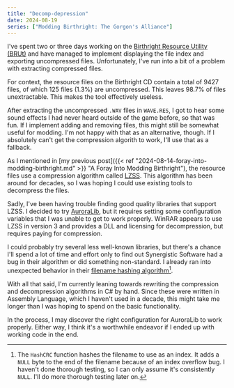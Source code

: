 ```yaml
---
title: "Decomp-depression"
date: 2024-08-19
series: ["Modding Birthright: The Gorgon's Alliance"]
---
```


I've spent two or three days working on the [Birthright Resource Utility (BRUt)][github-brut] and have managed to implement displaying the file index and exporting uncompressed files. Unfortunately, I've run into a bit of a problem with extracting compressed files.

For context, the resource files on the Birthright CD contain a total of 9427 files, of which 125 files (1.3%) are uncompressed. This leaves 98.7% of files unextractable. This makes the tool effectively useless.

After extracting the uncompressed `.WAV` files in `WAVE.RES`, I got to hear some sound effects I had never heard outside of the game before, so that was fun. If I implement adding and removing files, this might still be somewhat useful for modding. I'm not happy with that as an alternative, though. If I absolutely can't get the compression algorith to work, I'll use that as a fallback.

As I mentioned in [my previous post]({{< ref "2024-08-14-foray-into-modding-birthright.md" >}} "A Foray Into Modding Birthright"), the resource files use a compression algorithm called [LZSS][lzss]. This algorithm has been around for decades, so I was hoping I could use existing tools to decompress the files.

Sadly, I've been having trouble finding good quality libraries that support LZSS. I decided to try [AuroraLib][github-auroralib], but it requires setting some configuration variables that I was unable to get to work properly. WinRAR appears to use LZSS in version 3 and provides a DLL and licensing for decompression, but requires paying for compression.

I could probably try several less well-known libraries, but there's a chance I'll spend a lot of time and effort only to find out Synergistic Software had a bug in their algorithm or did something non-standard. I already ran into unexpected behavior in their [filename hashing algorithm][github-brut-hash][^1].

With all that said, I'm currently leaning towards rewriting the compression and decompression algorithms in C# by hand. Since these were written in Assembly Language, which I haven't used in a decade, this might take me longer than I was hoping to spend on the basic functionality.

In the process, I may discover the right configuration for AuroraLib to work properly. Either way, I think it's a worthwhile endeavor if I ended up with working code in the end.


[^1]: The `HashCRC` function hashes the filename to use as an index. It adds a `NULL` byte to the end of the filename because of an index overflow bug. I haven't done thorough testing, so I can only assume it's consistently `NULL`. I'll do more thorough testing later on.

[github-brut]: https://github.com/Shiryou/brut
[github-brut-hash]:https://github.com/Shiryou/brut/blob/main/ResourceUtilityLib/HashCalculator.cs
[github-auroralib]: https://github.com/Venomalia/AuroraLib.Compression
[lzss]: https://en.wikipedia.org/wiki/Lempel%E2%80%93Ziv%E2%80%93Storer%E2%80%93Szymanski
